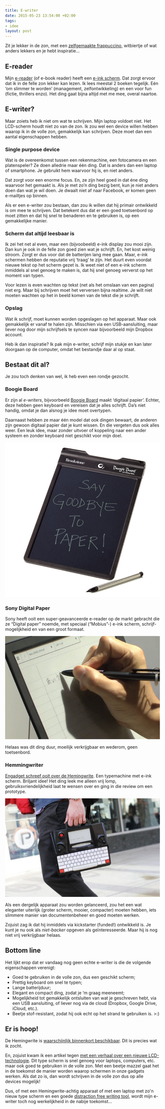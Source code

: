 ```yaml
---
title: E-writer
date: 2015-05-23 13:54:00 +02:00
tags:
- idee
layout: post
---
```


Zit je lekker in de zon, met een [zelfgemaakte frappuccino](https://instagram.com/p/OeDdNsQjmh/), witbiertje of wat anders lekkers en je hebt inspiratie…

## E-reader
Mijn [e-reader](https://nl.kobo.com/koboglo) (of e-book reader) heeft een [e-ink scherm](http://en.wikipedia.org/wiki/E_Ink). Dat zorgt ervoor dat ik in de felle zon lekker kan lezen. Ik lees meestal 2 boeken tegelijk. Eén ‘om slimmer te worden’ (management, zelfontwikkeling) en een voor fun (fictie, thrillers enzo). Het ding gaat bijna altijd met me mee, overal naartoe.

## E-writer?
Maar zoiets heb ik niet om wat te schrijven. Mijn laptop voldoet niet. Het LCD-scherm houdt niet zo van de zon. Ik zou wel een device willen hebben waarop ik in de volle zon, gemakkelijk kan schrijven. Deze moet dan een aantal eigenschappen hebben.

### Single purpose device
Wat is de overeenkomst tussen een rekenmachine, een fotocamera en een platenspeler? Ze doen alledrie maar één ding. Dat is anders dan een laptop of smartphone. Je gebruikt hem waarvoor hij is, en niet anders.

Dat zorgt voor een enorme focus. En, ze zijn heel goed in dat éne ding waarvoor het gemaakt is. Als je met zo’n ding bezig bent, kun je niet anders doen dan wat je wil doen. Je dwaalt niet af naar Facebook, er komen geen e-mailtjes op binnen.

Als er een e-writer zou bestaan, dan zou ik willen dat hij primair ontwikkeld is om mee te schrijven. Dat betekent dus dat er een goed toetsenbord op moet zitten en dat hij snel te benaderen en te gebruiken is, op een gemakkelijke manier.

### Scherm dat altijd leesbaar is
Ik zei het net al even, maar een (bijvoobeeld) e-ink display zou mooi zijn. Dan kun je ook in de felle zon goed zien wat je schrijft. En, het kost weinig stroom. Zorgt er dus voor dat de batterijen lang mee gaan. Maar, e-ink schermen hebben de reputatie vrij ‘traag’ te zijn. Het duurt even voordat nieuwe tekst op het scherm gezet is. Ik weet niet of een e-ink scherm inmiddels al snel genoeg te maken is, dat hij snel genoeg ververst op het moment van typen.

Voor lezen is even wachten op tekst (net als het omslaan van een pagina) niet erg. Maar bij schrijven moet het verversen bijna realtime. Je wilt niet moeten wachten op het in beeld komen van de tekst die je schrijft.

### Opslag
Wat ik schrijf, moet kunnen worden opgeslagen op het apparaat. Maar ook gemakkelijk er vanaf te halen zijn. Misschien via een USB-aansluiting, maar liever nog door mijn schrijfsels te syncen naar bijvoorbeeld mijn Dropbox account.

Heb ik dan inspiratie? Ik pak mijn e-writer, schrijf mijn stukje en kan later doorgaan op de computer, omdat het bestandje daar al op staat.

## Bestaat dit al?
Je zou toch denken van wel, ik heb even een rondje gezocht.

### Boogie Board
Er zijn al *e-writers*, bijvoorbeeld [Boogie Board](http://www.myboogieboard.com/eu/) maakt ‘digitaal papier’. Echter, deze hebben geen keyboard en vereisen dat je alles schrijft. Da’s niet handig, omdat je dan alsnog je idee moet overtypen.

Daarnaast hebben ze maar één model dat ook dingen bewaart, de anderen zijn gewoon digitaal papier dat je kunt wissen. En die vergeten dus ook alles weer. Een leuk idee, maar zonder uitvoer of koppeling naar een ander systeem en zonder keyboard niet geschikt voor mijn doel.

![Boogie Board](/content/images/2015/05/boogieboard.jpg)

### Sony Digital Paper
Sony heeft ooit een super-geavanceerde e-reader op de markt gebracht die ze “Digital paper” noemde, met speciaal (“Mobius”-) e-ink scherm, schrijf-mogelijkheid en van een groot formaat.

![Sony Mobius](/content/images/2015/05/sony_mobius-1.jpg)

Helaas was dit ding duur, moeilijk verkrijgbaar en wederom, geen toetsenbord.

### Hemmingwriter
[Engadget schreef ooit over de Hemingwrite](http://www.engadget.com/2014/11/08/60-seconds-with-hemingwrite-an-e-ink-typewriter/). Een typemachine met e-ink scherm. Briljant idee! Het ding leek me alleen vrij lomp, gebruiksvriendelijkheid laat te wensen over en ging in die review om een prototype.

![Hemmingwriter](/content/images/2015/05/hemingwrite.jpg)

Als een dergelijk apparaat zou worden gelanceerd, zou het een wat eleganter uiterlijk (groter scherm, mooier, compacter) moeten hebben, iets slimmere manier van documentenbeheer en goed moeten werken.

Zojuist zag ik dat hij inmiddels via kickstarter (funded!) ontwikkeld is. Je kunt je nu ook als *niet-backer* opgeven als geïnteresseerde. Maar hij is nog niet vrij verkrijgbaar helaas.

## Bottom line
Het lijkt erop dat er vandaag nog geen echte e-writer is die de volgende eigenschappen verenigt:

- Goed te gebruiken in de volle zon, dus een geschikt scherm;
- Prettig keyboard om snel te typen;
- Lange batterijduur;
- Elegant en compact ding, zodat je ‘m graag meeneemt;
- Mogelijkheid tot gemakkelijk ontsluiten van wat je geschreven hebt, via een USB aansluiting, of liever nog via de cloud (Dropbox, Google Drive, iCloud, etc.).
- Beetje stof-resistant, zodat hij ook echt op het strand te gebruiken is. \>:)

## Er is hoop!
De Hemingwrite is [waarschijnlijk binnenkort beschikbaar](https://app.hemingwrite.com/#presale). Dit is precies wat ik zocht.

En, zojuist kwam ik een artikel tegen [met een verhaal over een nieuwe LCD-technologie](http://gizmodo.com/5443895/e-ink-is-dead-pixel-qis-amazing-transflective-lcd-just-killed-it). Dit type scherm is snel genoeg voor laptops, computers, etc. maar ook goed te gebruiken in de volle zon. Met een beetje mazzel gaat het in de toekomst de manier worden waarop schermen in onze gadgets werken. Als dat zo is, dan wordt schrijven in de volle zon dus op alle devices mogelijk!

Dus, of met een Hemingwrite-achtig apparaat of met een laptop met zo'n nieuw type scherm en een goede [distraction free writing tool](www.rogiervandenberg.nl/ulysses/), wordt mijn e-writer toch nog werkelijkheid in de nabije toekomst…